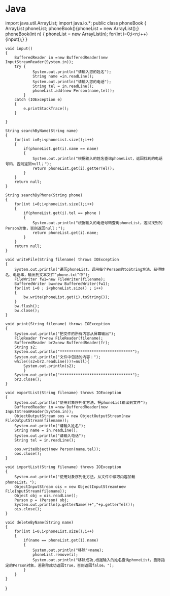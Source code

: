 # Java
import java.util.ArrayList;
import java.io.*;
public class phoneBook
{
	ArrayList<Person> phoneList;
	phoneBook(){phoneList = new ArrayList<Person>();}
	phoneBook(int n)
	{
		phoneList = new ArrayList<Person>(n);
		for(int i=0;i<n;i++) {input();}
	}
	
	void input() 
	{
		BufferedReader in =new BufferedReader(new InputStreamReader(System.in)); 
		try {
				System.out.println("请输入您的姓名");
				String name =in.readLine();
				System.out.println("请输入您的电话");
				String tel = in.readLine();
				phoneList.add(new Person(name,tel));
			} 
		catch (IOException e) 
		{
			e.printStackTrace();
		}
		
	}

	String searchByName(String name) 
	{
		for(int i=0;i<phoneList.size();i++) 
		{
			if(phoneList.get(i).name == name) 
			{
				System.out.println("根据输入的姓名查询phoneList，返回找到的电话号码，否则返回null；");
				return phoneList.get(i).getterTel();
			}
		}
		return null;
	}
	
	String searchByPhone(String phone) 
	{
		for(int i=0;i<phoneList.size();i++) 
		{
			if(phoneList.get(i).tel == phone )
			{
				System.out.println("根据输入的电话号码查询phoneList，返回找到的Person对象，否则返回null；");
				return phoneList.get(i).name;
			}
		}
		return null;
	}
	
	void writeFile(String filename) throws IOException 
	{
		System.out.println("遍历phoneList，调用每个Person的toString方法，获得姓名、电话串，输出到文本文件“phone.txt”中");
		FileWriter fw1=new FileWriter(filename);
		BufferedWriter bw=new BufferedWriter(fw1);
		for(int i=0 ; i<phoneList.size() ; i++) 
		{
			bw.write(phoneList.get(i).toString());
		}
		bw.flush();
		bw.close();  
	}
	
	void print(String filename) throws IOException 
	{
		System.out.println("把文件的所有内容从屏幕输出");
		FileReader fr=new FileReader(filename);
		BufferedReader br2=new BufferedReader(fr);
		String s2;
		System.out.println("********************************");
		System.out.println("文件中包括的内容：");
		while((s2=br2.readLine())!=null){
			System.out.println(s2);
			}
		System.out.println("********************************");
		br2.close();
	}

	void exportList(String filename) throws IOException 
	{
		System.out.println("使用对象序列化方法，把phoneList输出到文件");
		BufferedReader in =new BufferedReader(new InputStreamReader(System.in)); 
		ObjectOutputStream oos = new ObjectOutputStream(new FileOutputStream(filename));
		System.out.println("请输入姓名");
		String name = in.readLine();
		System.out.println("请输入电话");
		String tel = in.readLine();
		
		oos.writeObject(new Person(name,tel));
		oos.close();
	}

	void importList(String filename) throws IOException
	{
		System.out.println("使用对象序列化方法，从文件中读取内容加载phoneList。");
		ObjectInputStream ois = new ObjectInputStream(new FileInputStream(filename));
		Object obj = ois.readLine();
		Person p = (Person) obj;
		System.out.println(p.getterName()+","+p.getterTel());
		ois.close();
	}

	void deleteByName(String name) 
	{
		for(int i=0;i<phoneList.size();i++)
		{
			if(name == phoneList.get(1).name) 
			{
				System.out.println("移除"+name);
				phoneList.remove(i);
				System.out.println("移除成功,根据输入的姓名查询phoneList，删除指定的Person对象，若删除成功返回true，否则返回false。");
			}
		}
	}
}

